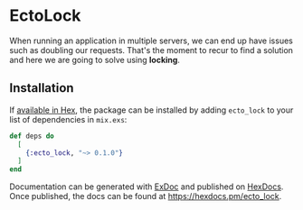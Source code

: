 # EctoLock
When running an application in multiple servers, we can end up have issues such as doubling our requests. That's the moment to recur to find a solution and here we are going to solve using **locking**. 

## Installation

If [available in Hex](https://hex.pm/docs/publish), the package can be installed
by adding `ecto_lock` to your list of dependencies in `mix.exs`:

```elixir
def deps do
  [
    {:ecto_lock, "~> 0.1.0"}
  ]
end
```

Documentation can be generated with [ExDoc](https://github.com/elixir-lang/ex_doc)
and published on [HexDocs](https://hexdocs.pm). Once published, the docs can
be found at <https://hexdocs.pm/ecto_lock>.

